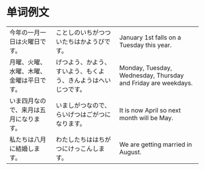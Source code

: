 # 单词例文

|  |  |  |
| --- | --- | --- |
| 今年の一月一日は火曜日です。 | ことしのいちがつついたちはかようびです。 | January 1st falls on a Tuesday this year. |
| 月曜、火曜、水曜、木曜、金曜は平日です。 | げつよう、かよう、すいよう、もくよう、きんようはへいじつです。 | Monday, Tuesday, Wednesday, Thursday and Friday are weekdays. |
| いま四月なので、来月は五月になります。 | いましがつなので、らいげつはごがつになります。 | It is now April so next month will be May. |
| 私たちは八月に結婚します。 | わたしたちははちがつにけっこんします。 | We are getting married in August. |
